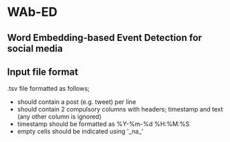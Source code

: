 # WAb-ED
## Word Embedding-based Event Detection for social media

## Input file format
.tsv file formatted as follows;
- should contain a post (e.g. tweet) per line
- should contain 2 compulsory columns with headers; timestamp and text (any other column is ignored)
- timestamp should be formatted as %Y-%m-%d %H:%M:%S
- empty cells should be indicated using '\_na\_'




